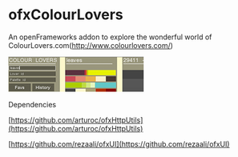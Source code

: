 ofxColourLovers
==============

An openFrameworks addon to explore the wonderful world of ColourLovers.com(http://www.colourlovers.com/) 

![image](https://github.com/borg/ofxColourLovers/blob/master/ofxaddons_thumbnail.png)

Dependencies

[https://github.com/arturoc/ofxHttpUtils](https://github.com/arturoc/ofxHttpUtils)

[https://github.com/rezaali/ofxUI](https://github.com/rezaali/ofxUI)